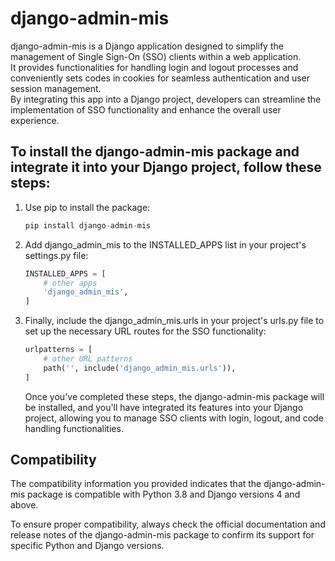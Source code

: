 django-admin-mis
=========================

django-admin-mis is a Django application designed to simplify the management of Single Sign-On (SSO) clients within a web application. \
It provides functionalities for handling login and logout processes and conveniently sets codes in cookies for seamless authentication and user session management.\
By integrating this app into a Django project, developers can streamline the implementation of SSO functionality and enhance the overall user experience.

To install the django-admin-mis package and integrate it into your Django project, follow these steps:
------------

1. Use pip to install the package:

    ```python
    pip install django-admin-mis    
    ```

2. Add django_admin_mis to the INSTALLED_APPS list in your project's settings.py file:
    ```python
    INSTALLED_APPS = [
        # other apps
        'django_admin_mis',
    ]  
    ```
        

4. Finally, include the django_admin_mis.urls in your project's urls.py file to set up the necessary URL routes for the SSO functionality:
    ```python
    urlpatterns = [
        # other URL patterns
        path('', include('django_admin_mis.urls')),
    ]  
    ```
    Once you've completed these steps, the django-admin-mis package will be installed, and you'll have integrated its features into your Django project, allowing you to manage SSO clients with login, logout, and code handling functionalities.

Compatibility
-------------
The compatibility information you provided indicates that the django-admin-mis package is compatible with Python 3.8 and Django versions 4 and above.

To ensure proper compatibility, always check the official documentation and release notes of the django-admin-mis package to confirm its support for specific Python and Django versions.
